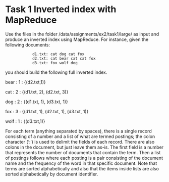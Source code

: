 
# Task 1 Inverted index with MapReduce

Use the files in the folder /data/assignments/ex2/task1/large/ as input and produce an inverted
index using MapReduce. For instance, given the following documents: 

                d1.txt: cat dog cat fox
                d2.txt: cat bear cat cat fox
                d3.txt: fox wolf dog

you should build the following full inverted index.

bear : 1 : {(d2.txt,1)}

cat : 2 : {(d1.txt, 2), (d2.txt, 3)}

dog : 2 : {(d1.txt, 1), (d3.txt, 1)}

fox : 3 : {(d1.txt, 1), (d2.txt, 1), (d3.txt, 1)}

wolf : 1 : {(d3.txt,1)}

For each term (anything separated by spaces), there is a single record consisting of a number and
a list of what are termed postings; the colon character (‘:’) is used to delimit the fields of each record.
There are also colons in the document, but just leave them as-is. The first field is a number that represents
the number of documents that contain the term. Then a list of postings follows where each posting
is a pair consisting of the document name and the frequency of the word in that specific document. Note
that terms are sorted alphabetically and also that the items inside lists are also sorted alphabetically by
document identifier.

